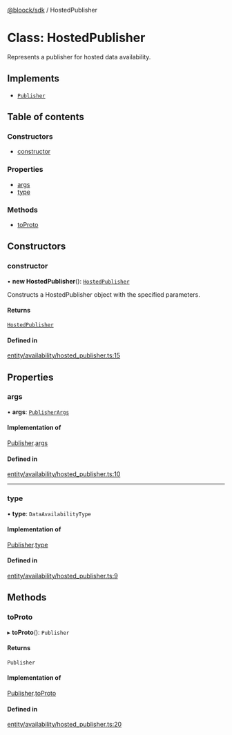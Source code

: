 [@bloock/sdk](../index.md) / HostedPublisher

# Class: HostedPublisher

Represents a publisher for hosted data availability.

## Implements

- [`Publisher`](../interfaces/Publisher.md)

## Table of contents

### Constructors

- [constructor](HostedPublisher.md#constructor)

### Properties

- [args](HostedPublisher.md#args)
- [type](HostedPublisher.md#type)

### Methods

- [toProto](HostedPublisher.md#toproto)

## Constructors

### constructor

• **new HostedPublisher**(): [`HostedPublisher`](HostedPublisher.md)

Constructs a HostedPublisher object with the specified parameters.

#### Returns

[`HostedPublisher`](HostedPublisher.md)

#### Defined in

[entity/availability/hosted_publisher.ts:15](https://github.com/bloock/bloock-sdk/blob/9affaa1/languages/js/src/entity/availability/hosted_publisher.ts#L15)

## Properties

### args

• **args**: [`PublisherArgs`](PublisherArgs.md)

#### Implementation of

[Publisher](../interfaces/Publisher.md).[args](../interfaces/Publisher.md#args)

#### Defined in

[entity/availability/hosted_publisher.ts:10](https://github.com/bloock/bloock-sdk/blob/9affaa1/languages/js/src/entity/availability/hosted_publisher.ts#L10)

___

### type

• **type**: `DataAvailabilityType`

#### Implementation of

[Publisher](../interfaces/Publisher.md).[type](../interfaces/Publisher.md#type)

#### Defined in

[entity/availability/hosted_publisher.ts:9](https://github.com/bloock/bloock-sdk/blob/9affaa1/languages/js/src/entity/availability/hosted_publisher.ts#L9)

## Methods

### toProto

▸ **toProto**(): `Publisher`

#### Returns

`Publisher`

#### Implementation of

[Publisher](../interfaces/Publisher.md).[toProto](../interfaces/Publisher.md#toproto)

#### Defined in

[entity/availability/hosted_publisher.ts:20](https://github.com/bloock/bloock-sdk/blob/9affaa1/languages/js/src/entity/availability/hosted_publisher.ts#L20)
